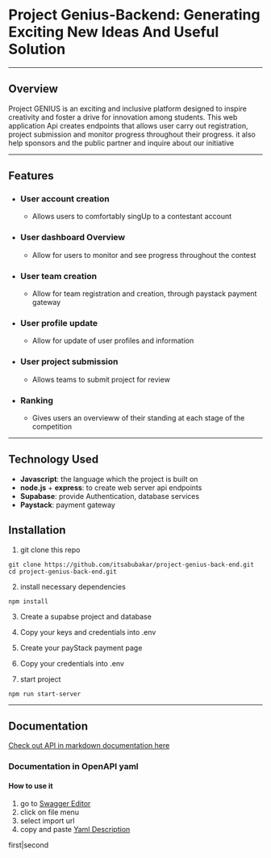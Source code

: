# Project Genius-Backend: Generating Exciting New Ideas And Useful Solution
---

## Overview
Project GENIUS is an exciting and inclusive platform designed to inspire creativity and foster a drive for innovation among students. This web application Api creates endpoints that allows user carry out registration, project submission and monitor progress throughout their progress. it also help sponsors and the public partner and inquire about our initiative

---

## Features

 -  ### User account creation 
    - Allows users to comfortably singUp to a contestant account

 -  ### User dashboard Overview
    - Allow for users to monitor and see progress throughout the contest

 -  ### User team creation
    - Allow for team registration and creation, through paystack payment gateway

 -  ### User profile update
     - Allow for update of user profiles and information

 -  ### User project submission
     - Allows teams to submit project for review

 -  ### Ranking 
     - Gives users an overvieww of their standing at each stage of the competition

---

##  Technology Used
- __Javascript__: the language which the project is built on
- __node.js__ + __express__: to create web server api endpoints
- __Supabase__: provide Authentication, database services
- __Paystack__: payment gateway


##  Installation
1. git clone this repo
```shell
git clone https://github.com/itsabubakar/project-genius-back-end.git
cd project-genius-back-end.git
```
2. install necessary dependencies
```shell
npm install
```
3. Create a supabse project and database
5. Copy your keys and credentials into .env
6. Create your payStack payment page
7. Copy your credentials into .env

8. start project
```shell
npm run start-server
```
---
## Documentation
[Check out API in markdown documentation here](https://github.com/itsabubakar/project-genius-back-end/blob/main/PGApi.md) 

### Documentation in OpenAPI yaml
   #### How to use it 
   1. go to [Swagger Editor](https://editor.swagger.io/)
   2. click on file menu
   3. select import url
   4. copy and paste [Yaml Description](https://raw.githubusercontent.com/itsabubakar/project-genius-back-end/refs/heads/dev/projectgenius.1.0.0.yaml)

   first|second
   